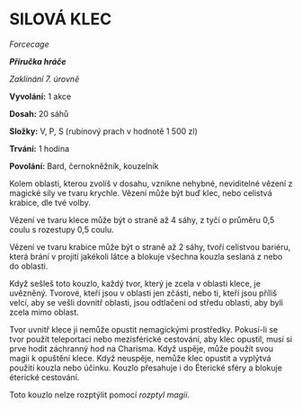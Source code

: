 # SILOVÁ KLEC

*Forcecage*

***Příručka hráče***

*Zaklínání 7. úrovně*

**Vyvolání:** 1 akce

**Dosah:** 20 sáhů

**Složky:** V, P, S (rubínový prach v hodnotě 1 500 zl)

**Trvání:** 1 hodina

**Povolání:** Bard, černokněžník, kouzelník

Kolem oblasti, kterou zvolíš v dosahu, vznikne nehybné, neviditelné vězení z magické síly ve tvaru krychle. Vězení může být buď klec, nebo celistvá krabice, dle tvé volby. 

Vězení ve tvaru klece může být o straně až 4 sáhy, z tyčí o průměru 0,5 coulu s rozestupy 0,5 coulu. 

Vězení ve tvaru krabice může být o straně až 2 sáhy, tvoří celistvou bariéru, která brání v projití jakékoli látce a blokuje všechna kouzla seslaná z nebo do oblasti. 

Když sešleš toto kouzlo, každý tvor, který je zcela v oblasti klece, je uvězněný. Tvorové, kteří jsou v oblasti jen zčásti, nebo ti, kteří jsou příliš velcí, aby se vešli dovnitř oblasti, jsou odtlačeni od středu oblasti, aby byli zcela mimo oblast. 

Tvor uvnitř klece ji nemůže opustit nemagickými prostředky. Pokusí-li se tvor použít teleportaci nebo mezisférické cestování, aby klec opustil, musí si prve hodit záchranný hod na Charisma. Když uspěje, může použít svou magii k opuštění klece. Když neuspěje, nemůže klec opustit a vyplýtvá použití kouzla nebo účinku. Kouzlo přesahuje i do Éterické sféry a blokuje éterické cestování. 

Toto kouzlo nelze rozptýlit pomocí *rozptyl magii*.
